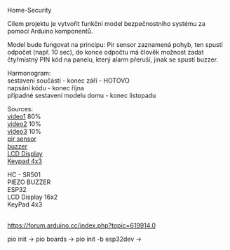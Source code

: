 Home-Security</br>

Cílem projektu je vytvořit funkční model bezpečnostního systému za pomocí Arduino komponentů.</br>

Model bude fungovat na principu: Pir sensor zaznamená pohyb, ten spustí odpočet (např. 10 sec), do konce odpočtu má člověk možnost zadat čtyřmístný PIN kód na panelu, který alarm přeruší, jinak se spustí buzzer.

Harmonogram:</br>
         sestavení součástí - konec září - HOTOVO</br>
         napsání kódu - konec října</br>
         případné sestavení modelu domu - konec listopadu</br>         


Sources:</br> [video1](https://www.youtube.com/watch?v=dRCnccv_dVE) 80%</br>
         [video2](https://www.youtube.com/watch?v=lTAo_H5eqsk) 10%</br>
         [video3](https://www.youtube.com/watch?v=Dp3RMb0e1eA) 10%</br>
         [pir sensor](https://www.youtube.com/watch?v=FxaTDvs34mM)</br>
         [buzzer](https://www.americanpiezo.com/standard-products/buzzers.html)</br>
         [LCD Display](https://www.youtube.com/watch?v=dZZynJLmTn8)</br>
         [Keypad 4x3](https://www.youtube.com/watch?v=d4bs8A8iMJ0&t=203s)</br>
         
HC - SR501 </br>
PIEZO BUZZER </br>
ESP32 </br>
LCD Display 16x2 </br>
KeyPad 4x3 </br>
</br>

https://forum.arduino.cc/index.php?topic=619914.0

pio init -> pio boards -> pio init -b esp32dev ->
